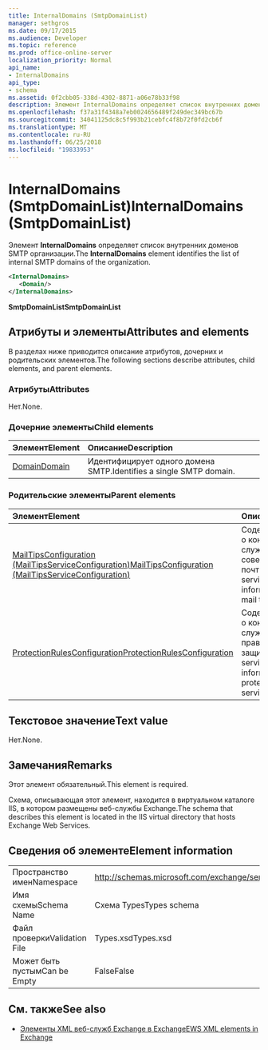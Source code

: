 ```yaml
---
title: InternalDomains (SmtpDomainList)
manager: sethgros
ms.date: 09/17/2015
ms.audience: Developer
ms.topic: reference
ms.prod: office-online-server
localization_priority: Normal
api_name:
- InternalDomains
api_type:
- schema
ms.assetid: 0f2cbb05-338d-4302-8871-a06e78b33f98
description: Элемент InternalDomains определяет список внутренних доменов SMTP организации.
ms.openlocfilehash: f37a31f4348a7eb0024656489f249dec349bc67b
ms.sourcegitcommit: 34041125dc8c5f993b21cebfc4f8b72f0fd2cb6f
ms.translationtype: MT
ms.contentlocale: ru-RU
ms.lasthandoff: 06/25/2018
ms.locfileid: "19833953"
---
```

# <a name="internaldomains-smtpdomainlist"></a><span data-ttu-id="28764-103">InternalDomains (SmtpDomainList)</span><span class="sxs-lookup"><span data-stu-id="28764-103">InternalDomains (SmtpDomainList)</span></span>

<span data-ttu-id="28764-104">Элемент **InternalDomains** определяет список внутренних доменов SMTP организации.</span><span class="sxs-lookup"><span data-stu-id="28764-104">The **InternalDomains** element identifies the list of internal SMTP domains of the organization.</span></span> 
  
```XML
<InternalDomains>
   <Domain/>
</InternalDomains>
```

 <span data-ttu-id="28764-105">**SmtpDomainList**</span><span class="sxs-lookup"><span data-stu-id="28764-105">**SmtpDomainList**</span></span>
## <a name="attributes-and-elements"></a><span data-ttu-id="28764-106">Атрибуты и элементы</span><span class="sxs-lookup"><span data-stu-id="28764-106">Attributes and elements</span></span>

<span data-ttu-id="28764-107">В разделах ниже приводится описание атрибутов, дочерних и родительских элементов.</span><span class="sxs-lookup"><span data-stu-id="28764-107">The following sections describe attributes, child elements, and parent elements.</span></span>
  
### <a name="attributes"></a><span data-ttu-id="28764-108">Атрибуты</span><span class="sxs-lookup"><span data-stu-id="28764-108">Attributes</span></span>

<span data-ttu-id="28764-109">Нет.</span><span class="sxs-lookup"><span data-stu-id="28764-109">None.</span></span>
  
### <a name="child-elements"></a><span data-ttu-id="28764-110">Дочерние элементы</span><span class="sxs-lookup"><span data-stu-id="28764-110">Child elements</span></span>

|<span data-ttu-id="28764-111">**Элемент**</span><span class="sxs-lookup"><span data-stu-id="28764-111">**Element**</span></span>|<span data-ttu-id="28764-112">**Описание**</span><span class="sxs-lookup"><span data-stu-id="28764-112">**Description**</span></span>|
|:-----|:-----|
|[<span data-ttu-id="28764-113">Domain</span><span class="sxs-lookup"><span data-stu-id="28764-113">Domain</span></span>](domain.md) <br/> |<span data-ttu-id="28764-114">Идентифицирует одного домена SMTP.</span><span class="sxs-lookup"><span data-stu-id="28764-114">Identifies a single SMTP domain.</span></span>  <br/> |
   
### <a name="parent-elements"></a><span data-ttu-id="28764-115">Родительские элементы</span><span class="sxs-lookup"><span data-stu-id="28764-115">Parent elements</span></span>

|<span data-ttu-id="28764-116">**Элемент**</span><span class="sxs-lookup"><span data-stu-id="28764-116">**Element**</span></span>|<span data-ttu-id="28764-117">**Описание**</span><span class="sxs-lookup"><span data-stu-id="28764-117">**Description**</span></span>|
|:-----|:-----|
|[<span data-ttu-id="28764-118">MailTipsConfiguration (MailTipsServiceConfiguration)</span><span class="sxs-lookup"><span data-stu-id="28764-118">MailTipsConfiguration (MailTipsServiceConfiguration)</span></span>](mailtipsconfiguration-mailtipsserviceconfiguration.md) <br/> |<span data-ttu-id="28764-119">Содержит сведения о конфигурации службы для службы советы почты.</span><span class="sxs-lookup"><span data-stu-id="28764-119">Contains service configuration information for the mail tips service.</span></span>  <br/> |
|[<span data-ttu-id="28764-120">ProtectionRulesConfiguration</span><span class="sxs-lookup"><span data-stu-id="28764-120">ProtectionRulesConfiguration</span></span>](protectionrulesconfiguration.md) <br/> |<span data-ttu-id="28764-121">Содержит сведения о конфигурации службы для службы правил защиты.</span><span class="sxs-lookup"><span data-stu-id="28764-121">Contains service configuration information for the protection rules service.</span></span>  <br/> |
   
## <a name="text-value"></a><span data-ttu-id="28764-122">Текстовое значение</span><span class="sxs-lookup"><span data-stu-id="28764-122">Text value</span></span>

<span data-ttu-id="28764-123">Нет.</span><span class="sxs-lookup"><span data-stu-id="28764-123">None.</span></span>
  
## <a name="remarks"></a><span data-ttu-id="28764-124">Замечания</span><span class="sxs-lookup"><span data-stu-id="28764-124">Remarks</span></span>

<span data-ttu-id="28764-125">Этот элемент обязательный.</span><span class="sxs-lookup"><span data-stu-id="28764-125">This element is required.</span></span> 
  
<span data-ttu-id="28764-126">Схема, описывающая этот элемент, находится в виртуальном каталоге IIS, в котором размещены веб-службы Exchange.</span><span class="sxs-lookup"><span data-stu-id="28764-126">The schema that describes this element is located in the IIS virtual directory that hosts Exchange Web Services.</span></span>
  
## <a name="element-information"></a><span data-ttu-id="28764-127">Сведения об элементе</span><span class="sxs-lookup"><span data-stu-id="28764-127">Element information</span></span>

|||
|:-----|:-----|
|<span data-ttu-id="28764-128">Пространство имен</span><span class="sxs-lookup"><span data-stu-id="28764-128">Namespace</span></span>  <br/> |http://schemas.microsoft.com/exchange/services/2006/types  <br/> |
|<span data-ttu-id="28764-129">Имя схемы</span><span class="sxs-lookup"><span data-stu-id="28764-129">Schema Name</span></span>  <br/> |<span data-ttu-id="28764-130">Схема Types</span><span class="sxs-lookup"><span data-stu-id="28764-130">Types schema</span></span>  <br/> |
|<span data-ttu-id="28764-131">Файл проверки</span><span class="sxs-lookup"><span data-stu-id="28764-131">Validation File</span></span>  <br/> |<span data-ttu-id="28764-132">Types.xsd</span><span class="sxs-lookup"><span data-stu-id="28764-132">Types.xsd</span></span>  <br/> |
|<span data-ttu-id="28764-133">Может быть пустым</span><span class="sxs-lookup"><span data-stu-id="28764-133">Can be Empty</span></span>  <br/> |<span data-ttu-id="28764-134">False</span><span class="sxs-lookup"><span data-stu-id="28764-134">False</span></span>  <br/> |
   
## <a name="see-also"></a><span data-ttu-id="28764-135">См. также</span><span class="sxs-lookup"><span data-stu-id="28764-135">See also</span></span>



- [<span data-ttu-id="28764-136">Элементы XML веб-служб Exchange в Exchange</span><span class="sxs-lookup"><span data-stu-id="28764-136">EWS XML elements in Exchange</span></span>](ews-xml-elements-in-exchange.md)


